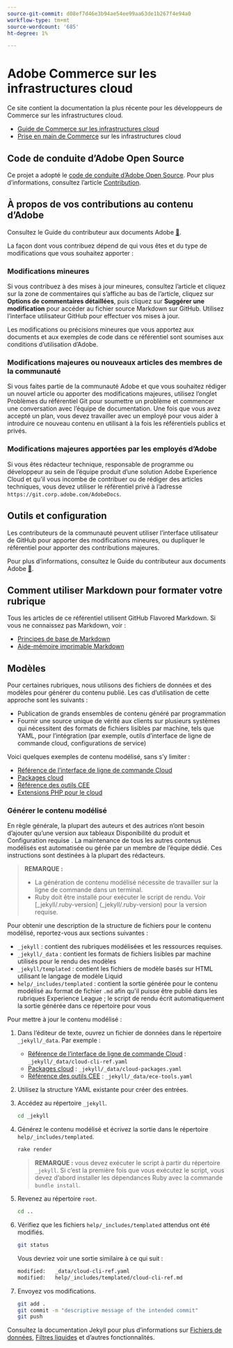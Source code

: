 ```yaml
---
source-git-commit: d08ef7d46e3b94ae54ee99aa63de1b267f4e94a0
workflow-type: tm+mt
source-wordcount: '685'
ht-degree: 1%

---
```

# Adobe Commerce sur les infrastructures cloud

Ce site contient la documentation la plus récente pour les développeurs de Commerce sur les infrastructures cloud.

- [Guide de Commerce sur les infrastructures cloud](https://experienceleague.adobe.com/en/docs/commerce-on-cloud/user-guide/overview)
- [Prise en main de Commerce](https://experienceleague.adobe.com/en/docs/commerce-on-cloud/start/overview) sur les infrastructures cloud

## Code de conduite d’Adobe Open Source

Ce projet a adopté le [code de conduite d’Adobe Open Source](code-of-conduct.md). Pour plus d’informations, consultez l’article [Contribution](contributing.md).

## À propos de vos contributions au contenu d’Adobe

Consultez le Guide du contributeur aux documents Adobe [&#128279;](https://experienceleague.adobe.com/en/docs/contributor/contributor-guide/introduction).

La façon dont vous contribuez dépend de qui vous êtes et du type de modifications que vous souhaitez apporter :

### Modifications mineures

Si vous contribuez à des mises à jour mineures, consultez l’article et cliquez sur la zone de commentaires qui s’affiche au bas de l’article, cliquez sur **Options de commentaires détaillées**, puis cliquez sur **Suggérer une modification** pour accéder au fichier source Markdown sur GitHub. Utilisez l’interface utilisateur GitHub pour effectuer vos mises à jour.

Les modifications ou précisions mineures que vous apportez aux documents et aux exemples de code dans ce référentiel sont soumises aux conditions d’utilisation d’Adobe.

### Modifications majeures ou nouveaux articles des membres de la communauté

Si vous faites partie de la communauté Adobe et que vous souhaitez rédiger un nouvel article ou apporter des modifications majeures, utilisez l’onglet Problèmes du référentiel Git pour soumettre un problème et commencer une conversation avec l’équipe de documentation. Une fois que vous avez accepté un plan, vous devez travailler avec un employé pour vous aider à introduire ce nouveau contenu en utilisant à la fois les référentiels publics et privés.

### Modifications majeures apportées par les employés d’Adobe

Si vous êtes rédacteur technique, responsable de programme ou développeur au sein de l’équipe produit d’une solution Adobe Experience Cloud et qu’il vous incombe de contribuer ou de rédiger des articles techniques, vous devez utiliser le référentiel privé à l’adresse `https://git.corp.adobe.com/AdobeDocs`.

## Outils et configuration

Les contributeurs de la communauté peuvent utiliser l’interface utilisateur de GitHub pour apporter des modifications mineures, ou dupliquer le référentiel pour apporter des contributions majeures.

Pour plus d’informations, consultez le Guide du contributeur aux documents Adobe [&#128279;](https://experienceleague.adobe.com/en/docs/contributor/contributor-guide/introduction).

## Comment utiliser Markdown pour formater votre rubrique

Tous les articles de ce référentiel utilisent GitHub Flavored Markdown. Si vous ne connaissez pas Markdown, voir :

- [Principes de base de Markdown](https://docs.github.com/en/get-started/writing-on-github/getting-started-with-writing-and-formatting-on-github/basic-writing-and-formatting-syntax)
- [Aide-mémoire imprimable Markdown](https://docs.github.com/en/get-started/writing-on-github/getting-started-with-writing-and-formatting-on-github/basic-writing-and-formatting-syntax)

## Modèles

Pour certaines rubriques, nous utilisons des fichiers de données et des modèles pour générer du contenu publié. Les cas d’utilisation de cette approche sont les suivants :

- Publication de grands ensembles de contenu généré par programmation
- Fournir une source unique de vérité aux clients sur plusieurs systèmes qui nécessitent des formats de fichiers lisibles par machine, tels que YAML, pour l’intégration (par exemple, outils d’interface de ligne de commande cloud, configurations de service)

Voici quelques exemples de contenu modélisé, sans s’y limiter :

- [Référence de l’interface de ligne de commande Cloud](help/templated/cloud-cli-ref.md)
- [Packages cloud](help/templated/cloud-packages.md)
- [Référence des outils CEE](help/templated/ece-tools.md)
- [Extensions PHP pour le cloud](help/templated/php-extensions-cloud.md)

### Générer le contenu modélisé

En règle générale, la plupart des auteurs et des autrices n’ont besoin d’ajouter qu’une version aux tableaux Disponibilité du produit et Configuration requise . La maintenance de tous les autres contenus modélisés est automatisée ou gérée par un membre de l’équipe dédié. Ces instructions sont destinées à la plupart des rédacteurs.

>**REMARQUE :**
>
>- La génération de contenu modélisé nécessite de travailler sur la ligne de commande dans un terminal.
>- Ruby doit être installé pour exécuter le script de rendu. Voir [_jekyll/.ruby-version] (_jekyll/.ruby-version) pour la version requise.

Pour obtenir une description de la structure de fichiers pour le contenu modélisé, reportez-vous aux sections suivantes :

- `_jekyll` : contient des rubriques modélisées et les ressources requises.
- `_jekyll/_data` : contient les formats de fichiers lisibles par machine utilisés pour le rendu des modèles
- `_jekyll/templated` : contient les fichiers de modèle basés sur HTML utilisant le langage de modèle Liquid
- `help/_includes/templated` : contient la sortie générée pour le contenu modélisé au format de fichier `.md` afin qu&#39;il puisse être publié dans les rubriques Experience League ; le script de rendu écrit automatiquement la sortie générée dans ce répertoire pour vous

Pour mettre à jour le contenu modélisé :

1. Dans l’éditeur de texte, ouvrez un fichier de données dans le répertoire `_jekyll/_data`. Par exemple :

   - [Référence de l’interface de ligne de commande Cloud](help/templated/cloud-cli-ref.md) : `_jekyll/_data/cloud-cli-ref.yaml`
   - [Packages cloud](help/templated/cloud-packages.md) : `_jekyll/_data/cloud-packages.yaml`
   - [Référence des outils CEE](help/templated/ece-tools.md) : `_jekyll/_data/ece-tools.yaml`

2. Utilisez la structure YAML existante pour créer des entrées.

3. Accédez au répertoire `_jekyll`.

   ```bash
   cd _jekyll
   ```

4. Générez le contenu modélisé et écrivez la sortie dans le répertoire `help/_includes/templated`.

   ```bash
   rake render
   ```

   >**REMARQUE :** vous devez exécuter le script à partir du répertoire `_jekyll`. Si c’est la première fois que vous exécutez le script, vous devez d’abord installer les dépendances Ruby avec la commande `bundle install`.

5. Revenez au répertoire `root`.

   ```bash
   cd ..
   ```

6. Vérifiez que les fichiers `help/_includes/templated` attendus ont été modifiés.

   ```bash
   git status
   ```

   Vous devriez voir une sortie similaire à ce qui suit :

   ```bash
   modified:   _data/cloud-cli-ref.yaml
   modified:   help/_includes/templated/cloud-cli-ref.md
   ```

7. Envoyez vos modifications.

   ```bash
   git add .
   git commit -m "descriptive message of the intended commit"
   git push
   ```

Consultez la documentation Jekyll pour plus d’informations sur [Fichiers de données](https://jekyllrb.com/docs/datafiles), [Filtres liquides](https://jekyllrb.com/docs/liquid/filters/) et d’autres fonctionnalités.
